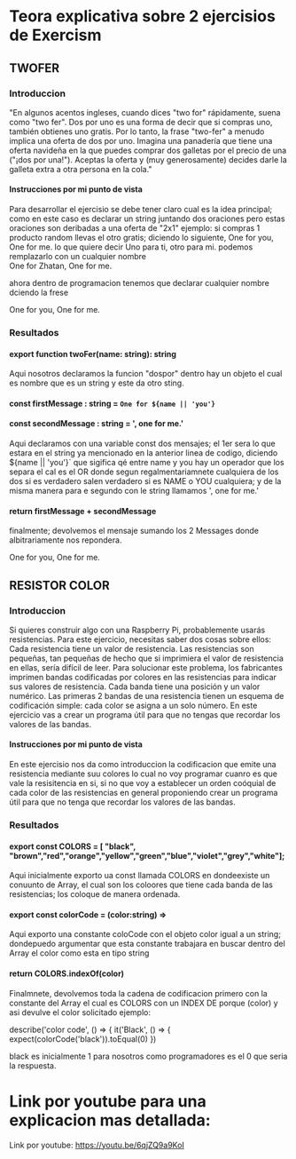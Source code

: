 # Teora explicativa sobre 2 ejercisios de Exercism

## TWOFER

### Introduccion 

"En algunos acentos ingleses, cuando dices "two for" rápidamente, suena como "two fer". Dos por uno es una forma de decir que si compras uno, también obtienes uno gratis. Por lo tanto, la frase "two-fer" a menudo implica una oferta de dos por uno.
Imagina una panadería que tiene una oferta navideña en la que puedes comprar dos galletas por el precio de una ("¡dos por una!"). Aceptas la oferta y (muy generosamente) decides darle la galleta extra a otra persona en la cola."

#### Instrucciones por mi punto de vista 

Para desarrollar el ejercisio se debe tener claro cual es la idea principal; como en este caso es declarar un string juntando dos oraciones pero estas oraciones son deribadas a una oferta de "2x1" ejemplo: si compras 1 producto random  llevas el otro gratis; diciendo lo siguiente, One for you, One for me. lo que quiere decir Uno para ti, otro para mi. podemos remplazarlo con un cualquier nombre  
One for Zhatan, One for me.

ahora dentro de programacion tenemos que declarar cualquier nombre dciendo la frese 

One for you, One for me.

### Resultados

#### export function twoFer(name: string): string 

Aqui nosotros declaramos la funcion "dospor" dentro hay un objeto el cual es nombre que es un string  y este da otro sting.

#### const firstMessage : string = `One for ${name || 'you'}`
#### const secondMessage : string = ', one for me.'

Aqui declaramos con una variable const dos mensajes; el 1er sera lo que estara en el string ya mencionado en la anterior linea de codigo, diciendo ${name || 'you'}` que sigifica qé entre name y you hay un operador que los separa el cal es el OR donde segun regalmentariamnete cualquiera de los dos si es verdadero salen verdadero si es NAME o YOU cualquiera; y de la misma manera para e segundo con le string llamamos  ', one for me.'

#### return firstMessage + secondMessage

finalmente; devolvemos el mensaje sumando los 2 Messages donde albitrariamente nos repondera.

One for you, One for me.

## RESISTOR COLOR
### Introduccion 
Si quieres construir algo con una Raspberry Pi, probablemente usarás resistencias. Para este ejercicio, necesitas saber dos cosas sobre ellos:
Cada resistencia tiene un valor de resistencia.
Las resistencias son pequeñas, tan pequeñas de hecho que si imprimiera el valor de resistencia en ellas, sería difícil de leer.
Para solucionar este problema, los fabricantes imprimen bandas codificadas por colores en las resistencias para indicar sus valores de resistencia. Cada banda tiene una posición y un valor numérico.
Las primeras 2 bandas de una resistencia tienen un esquema de codificación simple: cada color se asigna a un solo número.
En este ejercicio vas a crear un programa útil para que no tengas que recordar los valores de las bandas.

#### Instrucciones por mi punto de vista 
En este ejercisio nos da como introduccion la codificacion que emite una resistencia mediante suu colores lo cual no voy programar cuanro es que vale la resisitencia en si, si no que voy a establecer un orden coóquial de cada color de las resistencias en general proponiendo crear un programa útil para que no tenga que recordar los valores de las bandas.

### Resultados

#### export const COLORS = [ "black", "brown","red","orange","yellow","green","blue","violet","grey","white"];

Aqui inicialmente exporto ua const llamada COLORS en dondeexiste un conuunto de Array, el cual son los coloores que tiene cada banda de  las resistencias; los coloque de manera ordenada.

#### export const colorCode = (color:string) => 

Aqui exporto una constante coloCode con el objeto color igual a un string; dondepuedo argumentar que esta constante trabajara en buscar dentro del Array el color como esta en tipo string

#### return COLORS.indexOf(color) 

Finalmnete, devolvemos toda la cadena de codificacion primero con la constante del Array el cual es COLORS con un INDEX DE porque (color) y asi devulve  el color solicitado ejemplo:

describe('color code', () => {
  it('Black', () => {
    expect(colorCode('black')).toEqual(0)
  }) 

  black es inicialmente 1 para nosotros como programadores es el 0 que seria la respuesta.

# Link por youtube para una explicacion mas detallada:

Link por youtube:  https://youtu.be/6qjZQ9a9KoI
